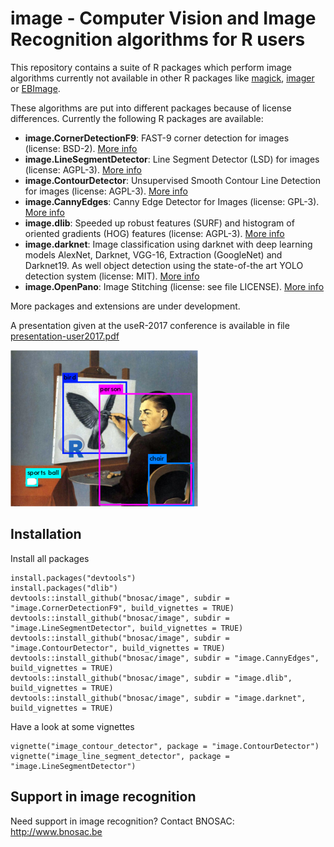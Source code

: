 # image -  Computer Vision and Image Recognition algorithms for R users 

This repository contains a suite of R packages which perform image algorithms currently not available in other R packages like [magick](https://CRAN.R-project.org/package=magick), [imager](https://CRAN.R-project.org/package=imageR) or [EBImage](https://bioconductor.org/packages/release/bioc/html/EBImage.html). 

These algorithms are put into different packages because of license differences. Currently the following R packages are available:

- **image.CornerDetectionF9**:  FAST-9 corner detection for images  (license: BSD-2). [More info](image.CornerDetectionF9)
- **image.LineSegmentDetector**: Line Segment Detector (LSD) for images (license: AGPL-3). [More info](image.LineSegmentDetector)
- **image.ContourDetector**:  Unsupervised Smooth Contour Line Detection for images (license: AGPL-3). [More info](image.ContourDetector)
- **image.CannyEdges**: Canny Edge Detector for Images (license: GPL-3). [More info](image.CannyEdges)
- **image.dlib**: Speeded up robust features (SURF) and histogram of oriented gradients (HOG) features (license: AGPL-3). [More info](image.dlib)
- **image.darknet**: Image classification using darknet with deep learning models AlexNet, Darknet, VGG-16, Extraction (GoogleNet) and Darknet19. As well object detection using the state-of-the art YOLO detection system (license: MIT). [More info](image.darknet)
- **image.OpenPano**: Image Stitching (license: see file LICENSE). [More info](image.OpenPano)

More packages and extensions are under development.

A presentation given at the useR-2017 conference is available in file [presentation-user2017.pdf](presentation-user2017.pdf) 

![](logo-image.png)

## Installation

Install all packages

```
install.packages("devtools")
install.packages("dlib")
devtools::install_github("bnosac/image", subdir = "image.CornerDetectionF9", build_vignettes = TRUE)
devtools::install_github("bnosac/image", subdir = "image.LineSegmentDetector", build_vignettes = TRUE)
devtools::install_github("bnosac/image", subdir = "image.ContourDetector", build_vignettes = TRUE)
devtools::install_github("bnosac/image", subdir = "image.CannyEdges", build_vignettes = TRUE)
devtools::install_github("bnosac/image", subdir = "image.dlib", build_vignettes = TRUE)
devtools::install_github("bnosac/image", subdir = "image.darknet", build_vignettes = TRUE)
```

Have a look at some vignettes
```
vignette("image_contour_detector", package = "image.ContourDetector")
vignette("image_line_segment_detector", package = "image.LineSegmentDetector")
```


## Support in image recognition

Need support in image recognition?
Contact BNOSAC: http://www.bnosac.be

